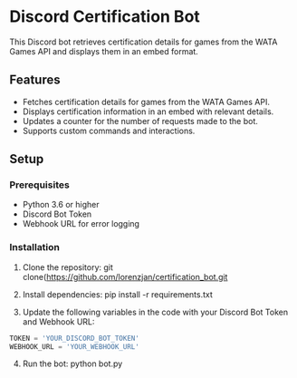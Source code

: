 # Discord Certification Bot

This Discord bot retrieves certification details for games from the WATA Games API and displays them in an embed format.

## Features

- Fetches certification details for games from the WATA Games API.
- Displays certification information in an embed with relevant details.
- Updates a counter for the number of requests made to the bot.
- Supports custom commands and interactions.

## Setup

### Prerequisites

- Python 3.6 or higher
- Discord Bot Token
- Webhook URL for error logging

### Installation

1. Clone the repository:
git clone(https://github.com/lorenzjan/certification_bot.git

2. Install dependencies:
pip install -r requirements.txt

3. Update the following variables in the code with your Discord Bot Token and Webhook URL:

```python
TOKEN = 'YOUR_DISCORD_BOT_TOKEN'
WEBHOOK_URL = 'YOUR_WEBHOOK_URL'
```

4. Run the bot:
python bot.py
